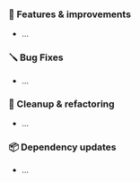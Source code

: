 ### 🚀 Features & improvements

- ...
### 🪛 Bug Fixes

- ...
### 🧽 Cleanup & refactoring

- ...

### 📦 Dependency updates

- ...